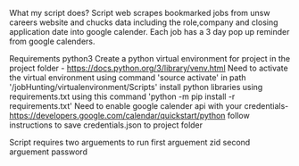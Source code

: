 What my script does? 
Script web scrapes bookmarked jobs from unsw careers website and chucks data including the role,company and closing application date into
google calender. Each job has a 3 day pop up reminder from google calenders.


Requirements
python3 
Create a python virtual environment for project in the project folder - https://docs.python.org/3/library/venv.html
Need to activate the virtual environment using command 'source activate' in path '/jobHunting/virtualenvironment/Scripts'
install python libraries using requirements.txt using this command 'python -m pip install -r requirements.txt'
Need to enable google calender api with your credentials- https://developers.google.com/calendar/quickstart/python 
follow instructions to save credentials.json to project folder 


Script requires two arguements to run 
first arguement zid 
second arguement password 


